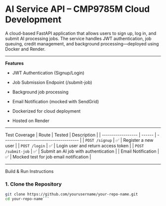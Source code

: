# AI Service API – CMP9785M Cloud Development
A cloud-based FastAPI application that allows users to sign up, log in, and submit AI processing jobs. The service handles JWT authentication, job queuing, credit management, and background processing—deployed using Docker and Render.

---

**Features**
- JWT Authentication (Signup/Login)

- Job Submission Endpoint (/submit-job)

- Background job processing

- Email Notification (mocked with SendGrid)

- Dockerized for cloud deployment

- Hosted on Render

---
Test Coverage
| Route              | Tested | Description                            |
| ------------------ | ------ | -------------------------------------- |
| `POST /signup`     | ✅      | Register a new user                    |
| `POST /login`      | ✅      | Login user and return access token     |
| `POST /submit-job` | ✅      | Submit an AI job with authentication   |
| Email Notification | ✅      | Mocked test for job email notification |

---

Build & Run Instructions

### 1. Clone the Repository

```bash
git clone https://github.com/yourusername/your-repo-name.git
cd your-repo-name```

